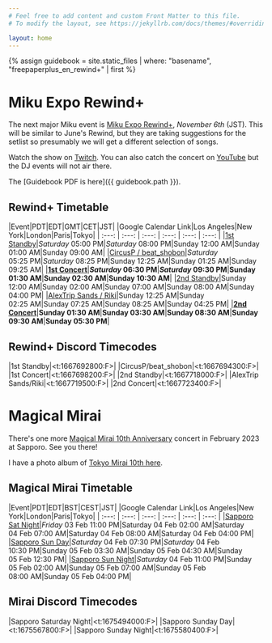 ```yaml
---
# Feel free to add content and custom Front Matter to this file.
# To modify the layout, see https://jekyllrb.com/docs/themes/#overriding-theme-defaults

layout: home
---
```


{% assign guidebook = site.static_files | where: "basename", "freepaperplus_en_rewind+" | first %}

# Miku Expo Rewind+

The next major Miku event is [Miku Expo
Rewind+](https://mikuexpo.com/rewind2022/index_en.html), *November 6th*
(JST). This will be similar to June's Rewind, but they are taking suggestions
for the setlist so presumably we will get a different selection of songs.

Watch the show on [Twitch](https://www.twitch.tv/cfm_official). You can also
catch the concert on [YouTube](https://youtu.be/x47kevmLNnY) but the DJ events
will not air there.

The [Guidebook PDF is here]({{ guidebook.path }}).

## Rewind+ Timetable

|Event|PDT|EDT|GMT|CET|JST|
|Google Calendar Link|Los Angeles|New York|London|Paris|Tokyo|
| :---: | :---: | :---: | :---: | :---: | :---: |
|[1st Standby](https://calendar.google.com/calendar/u/0/r/eventedit?text=Show%201%20Standby&dates=20221106T000000Z/20221106T002500Z&ctz=Asia%2FTokyo)|_Saturday_ 05:00&nbsp;PM|_Saturday_ 08:00&nbsp;PM|Sunday 12:00&nbsp;AM|Sunday 01:00&nbsp;AM|Sunday 09:00&nbsp;AM|
|[CircusP / beat_shobon](https://calendar.google.com/calendar/u/0/r/eventedit?text=CircusP%20/%20beat_shobon&dates=20221106T002500Z/20221106T012500Z&ctz=Asia%2FTokyo)|_Saturday_ 05:25&nbsp;PM|_Saturday_ 08:25&nbsp;PM|Sunday 12:25&nbsp;AM|Sunday 01:25&nbsp;AM|Sunday 09:25&nbsp;AM|
|**[1st Concert](https://calendar.google.com/calendar/u/0/r/eventedit?text=1st%20Concert&dates=20221106T013000Z/20221106T030000Z&ctz=Asia%2FTokyo)**|**_Saturday_ 06:30&nbsp;PM**|**_Saturday_ 09:30&nbsp;PM**|**Sunday 01:30&nbsp;AM**|**Sunday 02:30&nbsp;AM**|**Sunday 10:30&nbsp;AM**|
|[2nd Standby](https://calendar.google.com/calendar/u/0/r/eventedit?text=Show%202%20Standby&dates=20221106T070000Z/20221106T072500Z&ctz=Asia%2FTokyo)|Sunday 12:00&nbsp;AM|Sunday 02:00&nbsp;AM|Sunday 07:00&nbsp;AM|Sunday 08:00&nbsp;AM|Sunday 04:00&nbsp;PM|
|[AlexTrip Sands / Riki](https://calendar.google.com/calendar/u/0/r/eventedit?text=AlexTrip%20Sands%20/%20Riki&dates=20221106T072500Z/20221106T082500Z&ctz=Asia%2FTokyo)|Sunday 12:25&nbsp;AM|Sunday 02:25&nbsp;AM|Sunday 07:25&nbsp;AM|Sunday 08:25&nbsp;AM|Sunday 04:25&nbsp;PM|
|**[2nd Concert](https://calendar.google.com/calendar/u/0/r/eventedit?text=2nd%20Concert&dates=20221106T083000Z/20221106T100000Z&ctz=Asia%2FTokyo)**|**Sunday 01:30&nbsp;AM**|**Sunday 03:30&nbsp;AM**|**Sunday 08:30&nbsp;AM**|**Sunday 09:30&nbsp;AM**|**Sunday 05:30&nbsp;PM**|

## Rewind+ Discord Timecodes

|1st Standby|<t:1667692800:F>|
|CircusP/beat_shobon|<t:1667694300:F>|
|1st Concert|<t:1667698200:F>|
|2nd Standby|<t:1667718000:F>|
|AlexTrip Sands/Riki|<t:1667719500:F>|
|2nd Concert|<t:1667723400:F>|


# Magical Mirai

There's one more [Magical Mirai 10th
Anniversary](https://magicalmirai.com/10th/index_en.html) concert in February
2023 at Sapporo. See you there!

I have a photo album of [Tokyo Mirai 10th here](https://adobe.ly/3r10xVz).

## Magical Mirai Timetable

|Event|PDT|EDT|BST|CEST|JST|
|Google Calendar Link|Los Angeles|New York|London|Paris|Tokyo|
| :---: | :---: | :---: | :---: | :---: | :---: |
|[Sapporo Sat Night](https://calendar.google.com/calendar/u/0/r/eventedit?text=Sapporo%20Saturday%20Night&dates=20230204T070000Z/20230204T083000Z&ctz=Asia%2FTokyo)|_Friday_ 03&nbsp;Feb 11:00&nbsp;PM|Saturday 04&nbsp;Feb 02:00&nbsp;AM|Saturday 04&nbsp;Feb 07:00&nbsp;AM|Saturday 04&nbsp;Feb 08:00&nbsp;AM|Saturday 04&nbsp;Feb 04:00&nbsp;PM|
|[Sapporo Sun Day](https://calendar.google.com/calendar/u/0/r/eventedit?text=Sapporo%20Sunday%20Day&dates=20230205T033000Z/20230205T050000Z&ctz=Asia%2FTokyo)|_Saturday_ 04&nbsp;Feb 07:30&nbsp;PM|_Saturday_ 04&nbsp;Feb 10:30&nbsp;PM|Sunday 05&nbsp;Feb 03:30&nbsp;AM|Sunday 05&nbsp;Feb 04:30&nbsp;AM|Sunday 05&nbsp;Feb 12:30&nbsp;PM|
|[Sapporo Sun Night](https://calendar.google.com/calendar/u/0/r/eventedit?text=Sapporo%20Sunday%20Night&dates=20230205T070000Z/20230205T083000Z&ctz=Asia%2FTokyo)|_Saturday_ 04&nbsp;Feb 11:00&nbsp;PM|Sunday 05&nbsp;Feb 02:00&nbsp;AM|Sunday 05&nbsp;Feb 07:00&nbsp;AM|Sunday 05&nbsp;Feb 08:00&nbsp;AM|Sunday 05&nbsp;Feb 04:00&nbsp;PM|

## Mirai Discord Timecodes

|Sapporo Saturday Night|<t:1675494000:F>|
|Sapporo Sunday Day|<t:1675567800:F>|
|Sapporo Sunday Night|<t:1675580400:F>|
